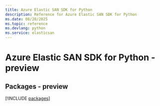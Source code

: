 ```yaml
---
title: Azure Elastic SAN SDK for Python
description: Reference for Azure Elastic SAN SDK for Python
ms.date: 08/28/2025
ms.topic: reference
ms.devlang: python
ms.service: elasticsan
---
```

# Azure Elastic SAN SDK for Python - preview
## Packages - preview
[!INCLUDE [packages](elastic-san-index.md)]